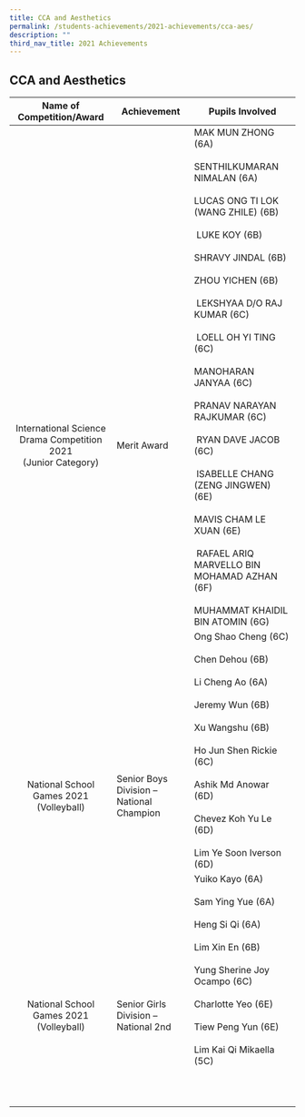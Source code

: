 ```yaml
---
title: CCA and Aesthetics
permalink: /students-achievements/2021-achievements/cca-aes/
description: ""
third_nav_title: 2021 Achievements
---
```

## CCA and Aesthetics

| **Name of Competition/Award**  | **Achievement**  | **Pupils Involved**  |
|:-:|---|---|
| <br><br><br><br><br><br><br><br><br><br><br><br>International Science Drama Competition<br> 2021  <br>(Junior Category)  | <br><br><br><br><br><br><br><br><br><br><br><br>Merit Award  | MAK MUN ZHONG (6A)  <br><br>SENTHILKUMARAN NIMALAN (6A)  <br><br>LUCAS ONG TI LOK (WANG ZHILE) (6B)  <br><br>&nbsp;LUKE KOY (6B)<br><br>SHRAVY JINDAL (6B)  <br><br>ZHOU YICHEN (6B)  <br><br>&nbsp;LEKSHYAA D/O RAJ KUMAR (6C)  <br><br>&nbsp;LOELL OH YI TING (6C)  <br><br>MANOHARAN JANYAA (6C)  <br><br>PRANAV NARAYAN RAJKUMAR (6C)  <br><br>&nbsp;RYAN DAVE JACOB (6C)  <br><br>&nbsp;ISABELLE CHANG (ZENG JINGWEN) (6E)  <br><br>MAVIS CHAM LE XUAN (6E)  <br><br>&nbsp;RAFAEL ARIQ MARVELLO BIN MOHAMAD AZHAN (6F)  <br><br>MUHAMMAT KHAIDIL BIN ATOMIN (6G)  |
| <br><br><br><br><br><br><br><br>National School Games 2021 (Volleyball)  | <br><br><br><br><br><br><br><br>Senior Boys Division – National Champion  | Ong Shao Cheng (6C)<br><br>Chen Dehou (6B)<br><br>Li Cheng Ao (6A)<br><br>Jeremy Wun (6B)<br><br>Xu Wangshu (6B)<br><br>Ho Jun Shen Rickie (6C)<br><br>Ashik Md Anowar (6D)<br><br>Chevez Koh Yu Le (6D)<br><br>Lim Ye Soon Iverson (6D)  |
|  <br><br><br><br><br><br><br><br>National School Games 2021 (Volleyball) | <br><br><br><br><br><br><br><br>Senior Girls Division –  <br>National 2nd  | Yuiko Kayo (6A)<br><br>Sam Ying Yue (6A)<br><br>Heng Si Qi (6A)<br><br>Lim Xin En (6B)<br><br>Yung Sherine Joy Ocampo (6C)<br><br>Charlotte Yeo (6E)<br><br>Tiew Peng Yun (6E)<br><br>Lim Kai Qi Mikaella (5C)  |
|   |   |   |
|   |   |   |
|   |   |   |
|   |   |   |
|   |   |   |
|   |   |   |
|   |   |   |
|   |   |   |
|   |   |   |
|   |   |   |
|   |   |   |